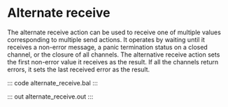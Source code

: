 # Alternate receive

The alternate receive action can be used to receive one of multiple values corresponding to multiple send actions. It operates by waiting until it receives a non-error message, a panic termination status on a closed channel, or the closure of all channels. The alternative receive action sets the first non-error value it receives as the result. If all the channels return errors, it sets the last received error as the result.

::: code alternate_receive.bal :::

::: out alternate_receive.out :::
